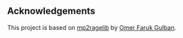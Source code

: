 ## Acknowledgements

This project is based on [mp2ragelib](https://github.com/ofgulban/mp2ragelib) by [Omer Faruk Gulban](https://orcid.org/0000-0001-7761-3727).
